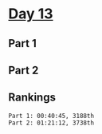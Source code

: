 # [Day 13](https://adventofcode.com/2023/day/13)

## Part 1

## Part 2

## Rankings

    Part 1: 00:40:45, 3188th
    Part 2: 01:21:12, 3738th
